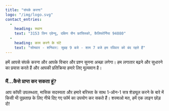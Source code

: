 ```yaml
---
title: "संपर्क करना"
logo: "/img/logo.svg"
contact_entries:
  - 
    heading: स्थान
    text: "3153 लिन एवेन्यू, दक्षिण सैन फ्रांसिस्को, कैलिफोर्निया 94080"
  - 
    heading: काम करने के घंटे
    text: "सोमवार - शनिवार: सुबह 9 बजे - शाम 7 बजे हम रविवार को बंद रहते हैं"
---
```


हमें आपसे संपर्क करना और आपके विचार और प्रश्न सुनना अच्छा लगेगा। हम लगातार बढ़ने और सुधारने का प्रयास करते हैं और आपकी प्रतिक्रिया हमारे लिए मूल्यवान है।

<h3 class="f4 b lh-title mb2">मैं…कैसे प्राप्त कर सकता हूं?</h3>

आप कॉफी उपलब्धता, मासिक सदस्यता और हमारे बरिस्ता के साथ 1-ऑन-1 सत्र शेड्यूल करने के बारे में किसी भी पूछताछ के लिए नीचे दिए गए फॉर्म का उपयोग कर सकते हैं। शरमाओ मत, हमें एक लाइन छोड़ दो!
